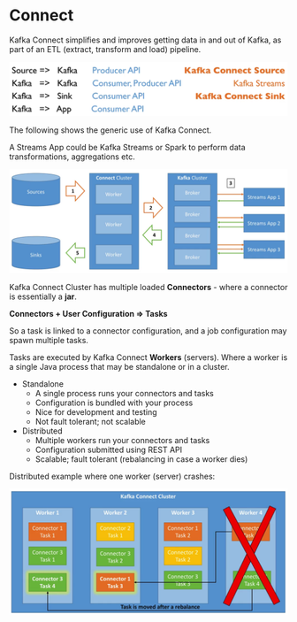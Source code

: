 # Connect

Kafka Connect simplifies and improves getting data in and out of Kafka, as part of an ETL (extract, transform and load) pipeline.

![Kafka Connect](images/connect.png)

The following shows the generic use of Kafka Connect.

A Streams App could be Kafka Streams or Spark to perform data transformations, aggregations etc.

![Architecture](images/architecture.png)

Kafka Connect Cluster has multiple loaded **Connectors** - where a connector is essentially a **jar**.

**Connectors + User Configuration => Tasks**

So a task is linked to a connector configuration, and a job configuration may spawn multiple tasks.

Tasks are executed by Kafka Connect **Workers** (servers). Where a worker is a single Java process that may be standalone or in a cluster.

- Standalone
  - A single process runs your connectors and tasks
  - Configuration is bundled with your process
  - Nice for development and testing
  - Not fault tolerant; not scalable
- Distributed
  - Multiple workers run your connectors and tasks
  - Configuration submitted using REST API
  - Scalable; fault tolerant (rebalancing in case a worker dies)

Distributed example where one worker (server) crashes:

![Worker crashes](images/worker-crashes.png)